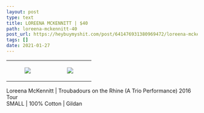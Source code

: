 ```yaml
---
layout: post
type: text
title: LOREENA MCKENNITT | $40
path: loreena-mckennitt-40
post_url: https://heybuymyshit.com/post/641476931380969472/loreena-mckennitt-40
tags: []
date: 2021-01-27
---
```




<table style="width:100%;"><tr><td style="vertical-align:top;">
      <figure class="tmblr-full" data-orig-height="2048" data-orig-width="1365" data-orig-src="https://concertshirts.netlify.app/shirts/0213/0213-01.jpg"><img src="https://64.media.tumblr.com/f103872db5d03bf8b3bb06b6d1dcb035/ac2b8cea059fa4e6-93/s540x810/f40d5a538ac918e91fe81d7cda9428a11ddb8edf.jpg" data-orig-height="2048" data-orig-width="1365" data-orig-src="https://concertshirts.netlify.app/shirts/0213/0213-01.jpg"/></figure></td>
    <td style="vertical-align:top;">
      <figure class="tmblr-full" data-orig-height="2048" data-orig-width="1365" data-orig-src="https://concertshirts.netlify.app/shirts/0213/0213-02.jpg"><img src="https://64.media.tumblr.com/440edb31b50cb5f1aa5bfe974d5b0938/ac2b8cea059fa4e6-a3/s540x810/162aa0647e618481b70da12bb62a61559f2a3a83.jpg" data-orig-height="2048" data-orig-width="1365" data-orig-src="https://concertshirts.netlify.app/shirts/0213/0213-02.jpg"/></figure></td>
  </tr></table><p>
  Loreena McKennitt | Troubadours on the Rhine (A Trio Performance) 2016 Tour<br/>SMALL | 100% Cotton | Gildan
</p>
